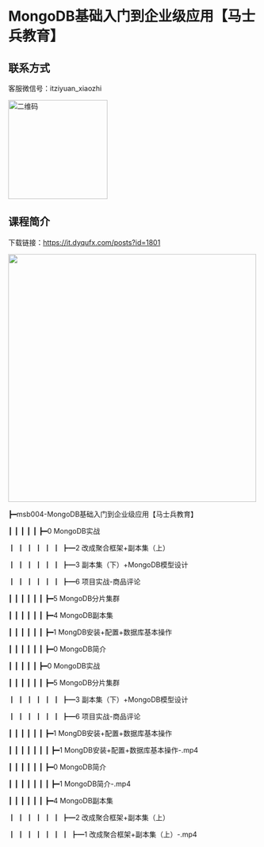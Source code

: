 # MongoDB基础入门到企业级应用【马士兵教育】

## 联系方式

客服微信号：itziyuan_xiaozhi

<img src="https://ziyuanyun.oss-cn-guangzhou.aliyuncs.com/common/20240614073449/666b82192834a.jpg" width="200" height="200" alt="二维码">

## 课程简介

下载链接：https://it.dyqufx.com/posts?id=1801

<img src="https://ziyuanyun.oss-cn-guangzhou.aliyuncs.com/yun/20240515183537/66448ff975c06.jpg" width="500" alt="">

  ┣━msb004-MongoDB基础入门到企业级应用【马士兵教育】

 ┃ ┃ ┃ ┃ ┃ ┣━0 MongoDB实战

 ┃ ┃ ┃ ┃ ┃ ┃ ┣━2 改成聚合框架+副本集（上）

 ┃ ┃ ┃ ┃ ┃ ┃ ┣━3 副本集（下）+MongoDB模型设计

 ┃ ┃ ┃ ┃ ┃ ┃ ┣━6 项目实战-商品评论

 ┃ ┃ ┃ ┃ ┃ ┃ ┣━5 MongoDB分片集群

 ┃ ┃ ┃ ┃ ┃ ┃ ┣━4 MongoDB副本集

 ┃ ┃ ┃ ┃ ┃ ┃ ┣━1 MongDB安装+配置+数据库基本操作

 ┃ ┃ ┃ ┃ ┃ ┃ ┣━0 MongoDB简介

 ┃ ┃ ┃ ┃ ┃ ┣━0 MongoDB实战

 ┃ ┃ ┃ ┃ ┃ ┃ ┣━5 MongoDB分片集群

 ┃ ┃ ┃ ┃ ┃ ┃ ┣━3 副本集（下）+MongoDB模型设计

 ┃ ┃ ┃ ┃ ┃ ┃ ┣━6 项目实战-商品评论

 ┃ ┃ ┃ ┃ ┃ ┃ ┣━1 MongDB安装+配置+数据库基本操作

 ┃ ┃ ┃ ┃ ┃ ┃ ┃ ┣━1 MongDB安装+配置+数据库基本操作-.mp4

 ┃ ┃ ┃ ┃ ┃ ┃ ┣━0 MongoDB简介

 ┃ ┃ ┃ ┃ ┃ ┃ ┃ ┣━1 MongoDB简介-.mp4

 ┃ ┃ ┃ ┃ ┃ ┃ ┣━4 MongoDB副本集

 ┃ ┃ ┃ ┃ ┃ ┃ ┣━2 改成聚合框架+副本集（上）

 ┃ ┃ ┃ ┃ ┃ ┃ ┃ ┣━1 改成聚合框架+副本集（上）-.mp4

  